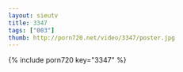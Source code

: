 ```yaml
--- 
layout: sieutv
title: 3347
tags: ["003"]
thumb: http://porn720.net/video/3347/poster.jpg
---
```

{% include porn720 key="3347" %} 

